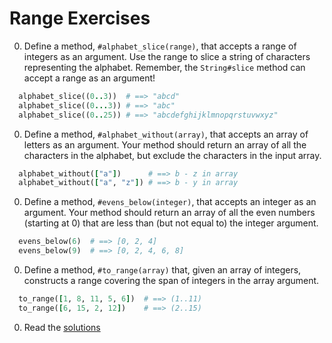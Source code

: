 # Range Exercises

0. Define a method, `#alphabet_slice(range)`, that accepts a range of integers as an argument. Use the range to slice a string of characters representing the alphabet. Remember, the `String#slice` method can accept a range as an argument!

  ```ruby
    alphabet_slice((0..3))  # ==> "abcd"
    alphabet_slice((0...3)) # ==> "abc"
    alphabet_slice((0..25)) # ==> "abcdefghijklmnopqrstuvwxyz"
  ```

0. Define a method, `#alphabet_without(array)`, that accepts an array of letters as an argument. Your method should return an array of all the characters in the alphabet, but exclude the characters in the input array.

  ```ruby
    alphabet_without(["a"])      # ==> b - z in array
    alphabet_without(["a", "z"]) # ==> b - y in array
  ```

0. Define a method, `#evens_below(integer)`, that accepts an integer as an argument. Your method should return an array of all the even numbers (starting at 0) that are less than (but not equal to) the integer argument.

  ```ruby
    evens_below(6)  # ==> [0, 2, 4]
    evens_below(9)  # ==> [0, 2, 4, 6, 8]
  ```

0. Define a method, `#to_range(array)` that, given an array of integers, constructs a range covering the span of integers in the array argument.

  ```ruby
    to_range([1, 8, 11, 5, 6])  # ==> (1..11)
    to_range([6, 15, 2, 12])    # ==> (2..15)
  ```

0. Read the [solutions](../solutions/part3/range_solutions.md)
